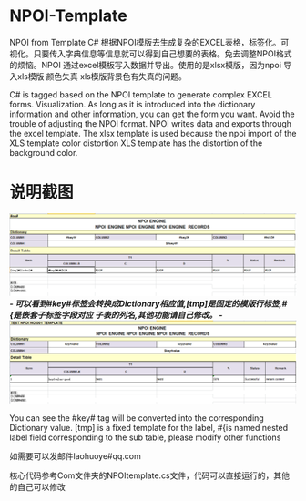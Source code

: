 # NPOI-Template
NPOI from Template
C# 根据NPOI模版去生成复杂的EXCEL表格，标签化。可视化。只要传入字典信息等信息就可以得到自己想要的表格。免去调整NPOI格式的烦恼。NPOI 通过excel模板写入数据并导出。使用的是xlsx模版，因为npoi 导入xls模版 颜色失真 xls模版背景色有失真的问题。

C# is tagged based on the NPOI template to generate complex EXCEL forms. Visualization. As long as it is introduced into the dictionary information and other information, you can get the form you want. Avoid the trouble of adjusting the NPOI format. NPOI writes data and exports through the excel template. The xlsx template is used because the npoi import of the XLS template color distortion XLS template has the distortion of the background color.

# 说明截图

![img/1.png](img/1.png)
***- 可以看到#key#标签会转换成Dictionary相应值,[tmp]是固定的模版行标签,#{是嵌套子标签字段对应 子表的列名,其他功能请自己修改。 -***
![img/2.png](img/2.png)

You can see the #key# tag will be converted into the corresponding Dictionary value.
[tmp] is a fixed template for the label, #{is named nested label field corresponding to the sub table, please modify other functions


如需要可以发邮件laohuoye#qq.com

核心代码参考Com文件夹的NPOItemplate.cs文件，代码可以直接运行的，其他的自己可以修改

